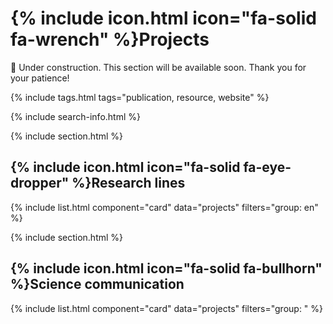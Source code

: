 # {% include icon.html icon="fa-solid fa-wrench" %}Projects

🚧 Under construction. This section will be available soon. Thank you for your patience!

{% include tags.html tags="publication, resource, website" %}

{% include search-info.html %}

{% include section.html %}

## {% include icon.html icon="fa-solid fa-eye-dropper" %}Research lines

{% include list.html component="card" data="projects" filters="group: en" %}

{% include section.html %}

## {% include icon.html icon="fa-solid fa-bullhorn" %}Science communication

{% include list.html component="card" data="projects" filters="group: " %}
